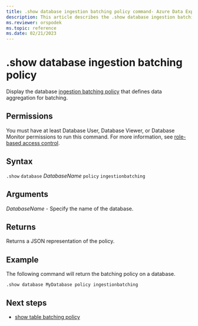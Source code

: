 ```yaml
---
title: .show database ingestion batching policy command- Azure Data Explorer
description: This article describes the .show database ingestion batching policy command in Azure Data Explorer.
ms.reviewer: orspodek
ms.topic: reference
ms.date: 02/21/2023
---
```

# .show database ingestion batching policy

Display the database [ingestion batching policy](batchingpolicy.md) that defines data aggregation for batching.

## Permissions

You must have at least Database User, Database Viewer, or Database Monitor permissions to run this command. For more information, see [role-based access control](access-control/role-based-access-control.md).

## Syntax

`.show` `database` *DatabaseName* `policy` `ingestionbatching`

## Arguments

*DatabaseName* - Specify the name of the database.

## Returns

Returns a JSON representation of the policy.

## Example

The following command will return the batching policy on a database.

```kusto
.show database MyDatabase policy ingestionbatching
```

## Next steps

* [show table batching policy](show-table-ingestion-batching-policy.md)
